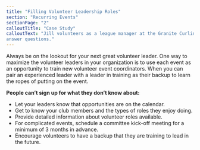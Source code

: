 ```yaml
---
title: "Filling Volunteer Leadership Roles"
section: "Recurring Events"
sectionPage: "2"
calloutTitle: "Case Study"
calloutText: "Jill volunteers as a league manager at the Granite Curling Club, she has been managing her league for several years and recently took on Roger, a newer club member, as her back up league manager. When it comes time to form new league teams for the 2nd half of the season Jill invites her backup Roger over for dinner to be a part of the process when she is forming teams. Jill is able to lean on Rogers’ knowledge of newer club members as she makes the teams and Roger learns what it takes to build balanced teams for a managers choice league. Jill and Roger schedule themselves to be on different draws so that they can make sure there is always a leader around to make announcements and
answer questions."
---
```


Always be on the lookout for your next great volunteer leader. One way to maximize the volunteer leaders in your organization is to use each event as an opportunity to train new volunteer event coordinators. When you can pair an experienced leader with a leader in training as their backup to learn the ropes of putting on the event.

**People can’t sign up for what they don’t know about:**

- Let your leaders know that opportunities are on the calendar.
- Get to know your club members and the types of roles they enjoy doing.
- Provide detailed information about volunteer roles available.
- For complicated events, schedule a committee kick-off meeting for a minimum of 3 months in advance.
- Encourage volunteers to have a backup that they are training to lead in the future.
